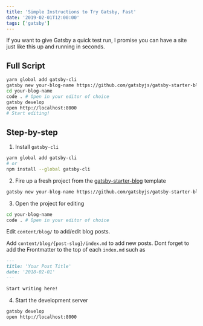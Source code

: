 ```yaml
---
title: 'Simple Instructions to Try Gatsby, Fast'
date: '2019-02-01T12:00:00'
tags: ['gatsby']
---
```


If you want to give Gatsby a quick test run, I promise you can have a site just like this up and running in seconds.

## Full Script

```bash
yarn global add gatsby-cli
gatsby new your-blog-name https://github.com/gatsbyjs/gatsby-starter-blog
cd your-blog-name
code . # Open in your editor of choice
gatsby develop
open http://localhost:8000
# Start editing!
```

## Step-by-step

1. Install `gatsby-cli`

```bash
yarn global add gatsby-cli
# or
npm install --global gatsby-cli
```

2. Fire up a fresh project from the [gatsby-starter-blog](https://github.com/gatsbyjs/gatsby-starter-blog) template

```bash
gatsby new your-blog-name https://github.com/gatsbyjs/gatsby-starter-blog
```

3. Open the project for editing

```bash
cd your-blog-name
code . # Open in your editor of choice
```

Edit `content/blog/` to add/edit blog posts.

Add `content/blog/{post-slug}/index.md` to add new posts. Dont forget to add the Frontmatter to the top of each `index.md` such as

```md
---
title: 'Your Post Title'
date: '2018-02-01'
---

Start writing here!
```

4. Start the development server

```bash
gatsby develop
open http://localhost:8000
```
